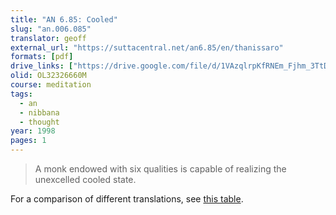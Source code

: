 ```yaml
---
title: "AN 6.85: Cooled"
slug: "an.006.085"
translator: geoff
external_url: "https://suttacentral.net/an6.85/en/thanissaro"
formats: [pdf]
drive_links: ["https://drive.google.com/file/d/1VAzqlrpKfRNEm_Fjhm_3TtDgWfXzhsCg/view?usp=drivesdk"]
olid: OL32326660M
course: meditation
tags:
  - an
  - nibbana
  - thought
year: 1998
pages: 1
---
```


> A monk endowed with six qualities is capable of realizing the unexcelled cooled state.

For a comparison of different translations, see [this table](https://docs.google.com/document/d/1zn6HAnAP4V2aqJOKA_K65D3qMM-FKVzi/edit?usp=drivesdk&ouid=100121264257053757190&rtpof=true&sd=true).
